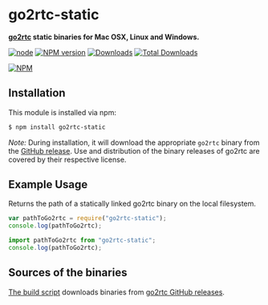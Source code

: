 # go2rtc-static

**[go2rtc](https://github.com/AlexxIT/go2rtc) static binaries for Mac OSX, Linux and Windows.**

[![node](https://img.shields.io/node/v/go2rtc-static.svg)](https://www.npmjs.com/package/go2rtc-static)
[![NPM version](http://img.shields.io/npm/v/go2rtc-static.svg)](https://www.npmjs.com/package/go2rtc-static)
[![Downloads](https://img.shields.io/npm/dm/go2rtc-static.svg)](https://www.npmjs.com/package/go2rtc-static)
[![Total Downloads](https://img.shields.io/npm/dt/go2rtc-static.svg)](https://www.npmjs.com/package/go2rtc-static)

[![NPM](https://nodei.co/npm/go2rtc-static.png?downloads=true)](https://nodei.co/npm/go2rtc-static/)

## Installation

This module is installed via npm:

```bash
$ npm install go2rtc-static
```

*Note:* During installation, it will download the appropriate `go2rtc` binary from the [GitHub release](https://github.com/bropat/go2rtc-static/releases/latest). Use and distribution of the binary releases of go2rtc are covered by their respective license.

## Example Usage

Returns the path of a statically linked go2rtc binary on the local filesystem.

```js
var pathToGo2rtc = require("go2rtc-static");
console.log(pathToGo2rtc);
```

```typescript
import pathToGo2rtc from "go2rtc-static";
console.log(pathToGo2rtc);
```

## Sources of the binaries

[The build script](build/build.sh) downloads binaries from [go2rtc GitHub releases](https://github.com/AlexxIT/go2rtc/releases).

